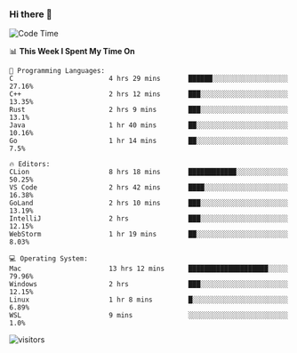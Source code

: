 ### Hi there 👋

<!--
**CrazyCollin/crazycollin** is a ✨ _special_ ✨ repository because its `README.md` (this file) appears on your GitHub profile.

Here are some ideas to get you started:

- 🔭 I’m currently working on ...
- 🌱 I’m currently learning ...
- 👯 I’m looking to collaborate on ...
- 🤔 I’m looking for help with ...
- 💬 Ask me about ...
- 📫 How to reach me: ...
- 😄 Pronouns: ...
- ⚡ Fun fact: ...
-->

<!--START_SECTION:waka-->
![Code Time](http://img.shields.io/badge/Code%20Time-169%20hrs%2056%20mins-blue)

📊 **This Week I Spent My Time On** 

```text
💬 Programming Languages: 
C                        4 hrs 29 mins       ██████░░░░░░░░░░░░░░░░░░░   27.16% 
C++                      2 hrs 12 mins       ███░░░░░░░░░░░░░░░░░░░░░░   13.35% 
Rust                     2 hrs 9 mins        ███░░░░░░░░░░░░░░░░░░░░░░   13.1% 
Java                     1 hr 40 mins        ██░░░░░░░░░░░░░░░░░░░░░░░   10.16% 
Go                       1 hr 14 mins        ██░░░░░░░░░░░░░░░░░░░░░░░   7.5%

🔥 Editors: 
CLion                    8 hrs 18 mins       ████████████░░░░░░░░░░░░░   50.25% 
VS Code                  2 hrs 42 mins       ████░░░░░░░░░░░░░░░░░░░░░   16.38% 
GoLand                   2 hrs 10 mins       ███░░░░░░░░░░░░░░░░░░░░░░   13.19% 
IntelliJ                 2 hrs               ███░░░░░░░░░░░░░░░░░░░░░░   12.15% 
WebStorm                 1 hr 19 mins        ██░░░░░░░░░░░░░░░░░░░░░░░   8.03%

💻 Operating System: 
Mac                      13 hrs 12 mins      ████████████████████░░░░░   79.96% 
Windows                  2 hrs               ███░░░░░░░░░░░░░░░░░░░░░░   12.15% 
Linux                    1 hr 8 mins         █░░░░░░░░░░░░░░░░░░░░░░░░   6.89% 
WSL                      9 mins              ░░░░░░░░░░░░░░░░░░░░░░░░░   1.0%

```


<!--END_SECTION:waka-->


![visitors](https://visitor-badge.glitch.me/badge?page_id=crazycollin.crazycollin&left_color=green&right_color=red)
